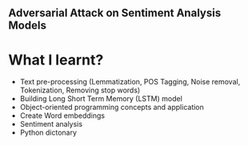 ## Adversarial Attack on Sentiment Analysis Models

# What I learnt?

- Text pre-processing (Lemmatization, POS Tagging, Noise removal, Tokenization, Removing stop words)
- Building Long Short Term Memory (LSTM) model
- Object-oriented programming concepts and application
- Create Word embeddings
- Sentiment analysis
- Python dictonary
